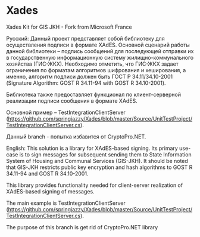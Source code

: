 # Xades
Xades Kit for GIS JKH - Fork from Microsoft France

Русский:
Данный проект представляет собой библиотеку для осуществления подписи в формате XAdES. Основной сценарий работы данной библиотеки – подпись сообщений для последующей отправки их в государственную информационную систему жилищно-коммунального хозяйства (ГИС-ЖКХ). Необходимо отметить, что ГИС-ЖКХ задает ограничения по форматам алгоритмов шифрования и хеширования, а именно, алгоритм подписи должен быть ГОСТ Р 34.11/34.10-2001 (Signature Algorithm: GOST R 34.11-94 with GOST R 34.10-2001).

Библиотека также предоставляет функционал по клиент-серверной реализации подписи сообщения в формате XAdES. 

Основной пример – TestIntegrationClientServer (https://github.com/springjazzy/Xades/blob/master/Source/UnitTestProject/TestIntegrationClientServer.cs).

Данный branch - попытка избавится от CryptoPro.NET.



English:
This solution is a library for XAdES-based signing. Its primary use-case is to sign messages for subsequent sending them to State Information System of Housing and Communal Services (GIS-JKH). It should be noted that GIS-JKH restricts public key encryption and hash algorithms to GOST R 34.11-94 and GOST R 34.10-2001.

This library provides functionality needed for client-server realization of XAdES-based signing of messages.

The main example is TestIntegrationClientServer (https://github.com/springjazzy/Xades/blob/master/Source/UnitTestProject/TestIntegrationClientServer.cs).

The purpose of this branch is get rid of CryptoPro.NET library

